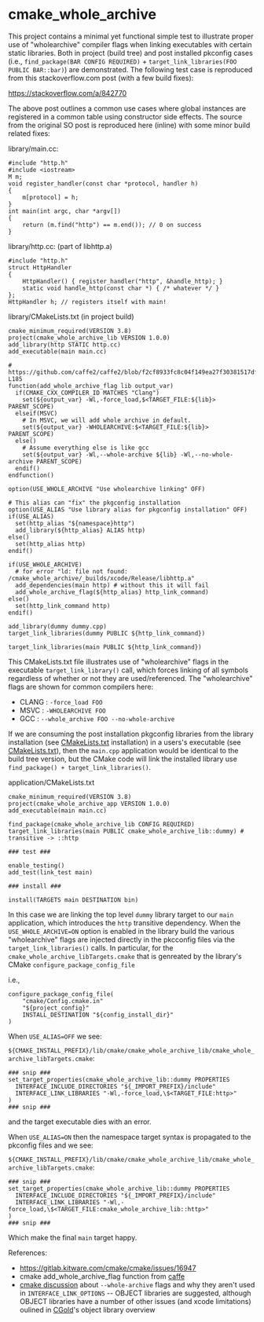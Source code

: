 # cmake_whole_archive

This project contains a minimal yet functional simple test to illustrate proper use of "wholearchive" compiler flags when linking executables with certain static libraries.  Both in project (build tree) and post installed pkconfig cases (i.e., `find_package(BAR CONFIG REQUIRED)` + `target_link_libraries(FOO PUBLIC BAR::bar)`) are demonstrated.  The following test case is reproduced from this stackoverflow.com post (with a few build fixes):

https://stackoverflow.com/a/842770

The above post outlines a common use cases where global instances are registered in a common table using constructor side effects.  The source from the original SO post is reproduced here (inline) with some minor build related fixes:

library/main.cc:
```
#include "http.h"
#include <iostream>
M m;
void register_handler(const char *protocol, handler h)
{
    m[protocol] = h;
}
int main(int argc, char *argv[])
{
    return (m.find("http") == m.end()); // 0 on success
}
```

library/http.cc: (part of libhttp.a)
```
#include "http.h"
struct HttpHandler
{
    HttpHandler() { register_handler("http", &handle_http); }
    static void handle_http(const char *) { /* whatever */ }
};
HttpHandler h; // registers itself with main!

```

library/CMakeLists.txt (in project build)
```
cmake_minimum_required(VERSION 3.8)
project(cmake_whole_archive_lib VERSION 1.0.0)
add_library(http STATIC http.cc)
add_executable(main main.cc)

# https://github.com/caffe2/caffe2/blob/f2cf8933fc8c04f149ea27f30381517df358c1b5/cmake/Utils.cmake#L173-L185
function(add_whole_archive_flag lib output_var)
  if(CMAKE_CXX_COMPILER_ID MATCHES "Clang")
    set(${output_var} -Wl,-force_load,$<TARGET_FILE:${lib}> PARENT_SCOPE)
  elseif(MSVC)
    # In MSVC, we will add whole archive in default.
    set(${output_var} -WHOLEARCHIVE:$<TARGET_FILE:${lib}> PARENT_SCOPE)
  else()
    # Assume everything else is like gcc
    set(${output_var} -Wl,--whole-archive ${lib} -Wl,--no-whole-archive PARENT_SCOPE)
  endif()
endfunction()

option(USE_WHOLE_ARCHIVE "Use wholearchive linking" OFF)

# This alias can "fix" the pkgconfig installation
option(USE_ALIAS "Use library alias for pkgconfig installation" OFF)
if(USE_ALIAS)
  set(http_alias "${namespace}http")
  add_library(${http_alias} ALIAS http)
else()
  set(http_alias http)
endif()

if(USE_WHOLE_ARCHIVE)
  # for error "ld: file not found: /cmake_whole_archive/_builds/xcode/Release/libhttp.a"
  add_dependencies(main http) # without this it will fail
  add_whole_archive_flag(${http_alias} http_link_command)
else()
  set(http_link_command http)
endif()

add_library(dummy dummy.cpp)
target_link_libraries(dummy PUBLIC ${http_link_command})
  
target_link_libraries(main PUBLIC ${http_link_command})
```

This CMakeLists.txt file illustrates use of "wholearchive" flags in the executable `target_link_library()` call, which forces linking of all symbols regardless of whether or not they are used/referenced.  The "wholearchive" flags are shown for common compilers here:

  * CLANG : `-force_load FOO`
  * MSVC  : `-WHOLEARCHIVE FOO`
  * GCC   : `--whole_archive FOO --no-whole-archive`
  

If we are consuming the post installation pkgconfig libraries from the library installation (see [CMakeLists.txt](https://github.com/headupinclouds/cmake_whole_archive/blob/00d7caed7e4e5c96d6d29c82a935d73bef651687/library/CMakeLists.txt#L89-L163) installation) in a users's executable (see [CMakeLists.txt](https://github.com/headupinclouds/cmake_whole_archive/blob/00d7caed7e4e5c96d6d29c82a935d73bef651687/application/CMakeLists.txt#L9-L10)), then the `main.cpp` application would be identical to the build tree version, but the CMake code will link the installed library use `find_package() + target_link_libraries()`.

application/CMakeLists.txt

```
cmake_minimum_required(VERSION 3.8)
project(cmake_whole_archive_app VERSION 1.0.0)
add_executable(main main.cc)

find_package(cmake_whole_archive_lib CONFIG REQUIRED)
target_link_libraries(main PUBLIC cmake_whole_archive_lib::dummy) # transitive -> ::http

### test ###

enable_testing()
add_test(link_test main)

### install ###

install(TARGETS main DESTINATION bin)
```

In this case we are linking the top level `dummy` library target to our `main` application, which introduces the `http` transitive dependency.  When the `USE_WHOLE_ARCHIVE=ON` option is enabled in the library build the various "wholearchive" flags are injected directly in the pkcconfig files via the `target_link_libraries()` calls.  In particular, for the `cmake_whole_archive_libTargets.cmake` that is genreated by the library's CMake `configure_package_config_file` 

i.e.,
```
configure_package_config_file(
    "cmake/Config.cmake.in"
    "${project_config}"
    INSTALL_DESTINATION "${config_install_dir}"
)
```

When `USE_ALIAS=OFF` we see:


`${CMAKE_INSTALL_PREFIX}/lib/cmake/cmake_whole_archive_lib/cmake_whole_archive_libTargets.cmake`:
```
### snip ###
set_target_properties(cmake_whole_archive_lib::dummy PROPERTIES
  INTERFACE_INCLUDE_DIRECTORIES "${_IMPORT_PREFIX}/include"
  INTERFACE_LINK_LIBRARIES "-Wl,-force_load,\$<TARGET_FILE:http>"
)
### snip ###
```

and the target executable dies with an error.

When `USE_ALIAS=ON` then the namespace target syntax is propagated to the pkconfig files and we see:

`${CMAKE_INSTALL_PREFIX}/lib/cmake/cmake_whole_archive_lib/cmake_whole_archive_libTargets.cmake`:
```
### snip ###
set_target_properties(cmake_whole_archive_lib::dummy PROPERTIES
  INTERFACE_INCLUDE_DIRECTORIES "${_IMPORT_PREFIX}/include"
  INTERFACE_LINK_LIBRARIES "-Wl,-force_load,\$<TARGET_FILE:cmake_whole_archive_lib::http>"
)
### snip ###
```

Which make the final `main` target happy.

References:
* https://gitlab.kitware.com/cmake/cmake/issues/16947
* cmake add_whole_archive_flag function from [caffe](https://github.com/caffe2/caffe2/blob/7770f511d619975205d37dac4d2a6a83708515e2/cmake/Utils.cmake#L175-L185)
* [cmake discussion](https://cmake.org/pipermail/cmake/2016-May/063359.html) about `--whole-archive` flags and why they aren't used in `INTERFACE_LINK_OPTIONS` -- OBJECT libraries are suggested, although OBJECT libraries have a number of other issues (and xcode limitations) oulined in [CGold](http://cgold.readthedocs.io/en/latest/rejected/object-libraries.html?highlight=object)'s object library overview
